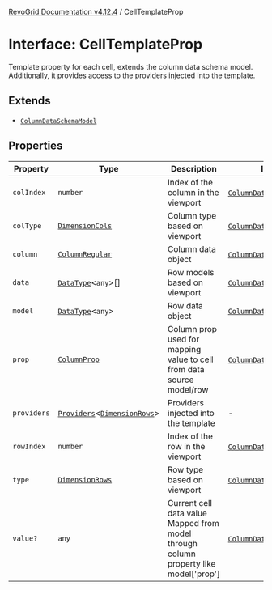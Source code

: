 [RevoGrid Documentation v4.12.4](README.md) / CellTemplateProp

# Interface: CellTemplateProp

Template property for each cell, extends the column data schema model.
Additionally, it provides access to the providers injected into the template.

## Extends

- [`ColumnDataSchemaModel`](Interface.ColumnDataSchemaModel.md)

## Properties

| Property | Type | Description | Inherited from | Defined in |
| ------ | ------ | ------ | ------ | ------ |
| `colIndex` | `number` | Index of the column in the viewport | [`ColumnDataSchemaModel`](Interface.ColumnDataSchemaModel.md).`colIndex` | [src/types/interfaces.ts:49](https://github.com/revolist/revogrid/blob/648f56ecfc5430eb0184373ea33dd565a6a33bb9/src/types/interfaces.ts#L49) |
| `colType` | [`DimensionCols`](TypeAlias.DimensionCols.md) | Column type based on viewport | [`ColumnDataSchemaModel`](Interface.ColumnDataSchemaModel.md).`colType` | [src/types/interfaces.ts:53](https://github.com/revolist/revogrid/blob/648f56ecfc5430eb0184373ea33dd565a6a33bb9/src/types/interfaces.ts#L53) |
| `column` | [`ColumnRegular`](Interface.ColumnRegular.md) | Column data object | [`ColumnDataSchemaModel`](Interface.ColumnDataSchemaModel.md).`column` | [src/types/interfaces.ts:41](https://github.com/revolist/revogrid/blob/648f56ecfc5430eb0184373ea33dd565a6a33bb9/src/types/interfaces.ts#L41) |
| `data` | [`DataType`](TypeAlias.DataType.md)\<`any`\>[] | Row models based on viewport | [`ColumnDataSchemaModel`](Interface.ColumnDataSchemaModel.md).`data` | [src/types/interfaces.ts:61](https://github.com/revolist/revogrid/blob/648f56ecfc5430eb0184373ea33dd565a6a33bb9/src/types/interfaces.ts#L61) |
| `model` | [`DataType`](TypeAlias.DataType.md)\<`any`\> | Row data object | [`ColumnDataSchemaModel`](Interface.ColumnDataSchemaModel.md).`model` | [src/types/interfaces.ts:37](https://github.com/revolist/revogrid/blob/648f56ecfc5430eb0184373ea33dd565a6a33bb9/src/types/interfaces.ts#L37) |
| `prop` | [`ColumnProp`](TypeAlias.ColumnProp.md) | Column prop used for mapping value to cell from data source model/row | [`ColumnDataSchemaModel`](Interface.ColumnDataSchemaModel.md).`prop` | [src/types/interfaces.ts:33](https://github.com/revolist/revogrid/blob/648f56ecfc5430eb0184373ea33dd565a6a33bb9/src/types/interfaces.ts#L33) |
| `providers` | [`Providers`](TypeAlias.Providers.md)\<[`DimensionRows`](TypeAlias.DimensionRows.md)\> | Providers injected into the template | - | [src/types/interfaces.ts:76](https://github.com/revolist/revogrid/blob/648f56ecfc5430eb0184373ea33dd565a6a33bb9/src/types/interfaces.ts#L76) |
| `rowIndex` | `number` | Index of the row in the viewport | [`ColumnDataSchemaModel`](Interface.ColumnDataSchemaModel.md).`rowIndex` | [src/types/interfaces.ts:45](https://github.com/revolist/revogrid/blob/648f56ecfc5430eb0184373ea33dd565a6a33bb9/src/types/interfaces.ts#L45) |
| `type` | [`DimensionRows`](TypeAlias.DimensionRows.md) | Row type based on viewport | [`ColumnDataSchemaModel`](Interface.ColumnDataSchemaModel.md).`type` | [src/types/interfaces.ts:57](https://github.com/revolist/revogrid/blob/648f56ecfc5430eb0184373ea33dd565a6a33bb9/src/types/interfaces.ts#L57) |
| `value?` | `any` | Current cell data value Mapped from model through column property like model['prop'] | [`ColumnDataSchemaModel`](Interface.ColumnDataSchemaModel.md).`value` | [src/types/interfaces.ts:66](https://github.com/revolist/revogrid/blob/648f56ecfc5430eb0184373ea33dd565a6a33bb9/src/types/interfaces.ts#L66) |
